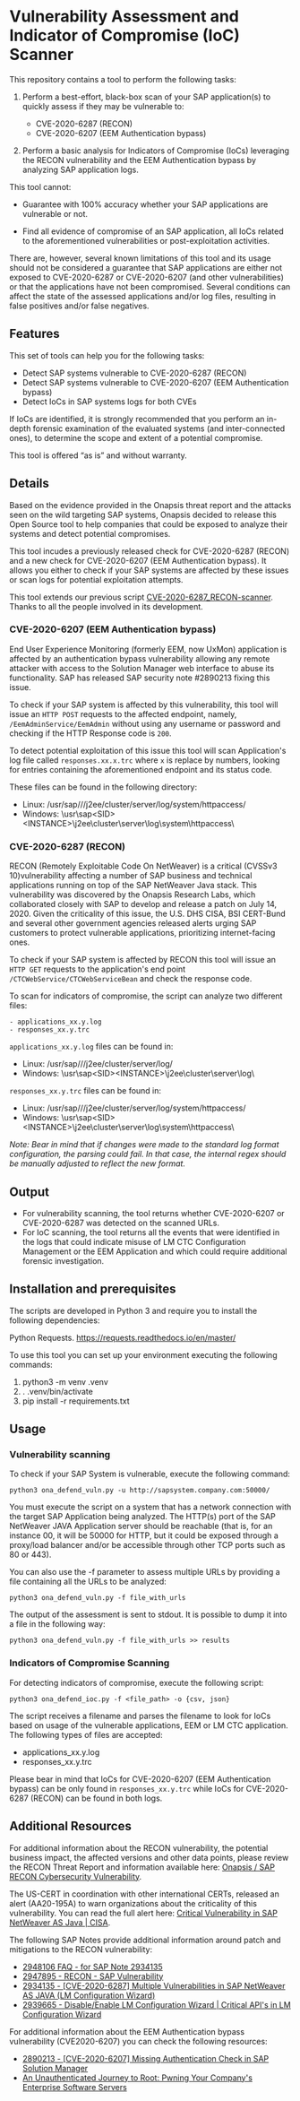 # Vulnerability Assessment and Indicator of Compromise (IoC) Scanner

This repository contains a tool to perform the following tasks:

1) Perform a best-effort, black-box scan of your SAP application(s) to quickly assess if they may be vulnerable to:
    - CVE-2020-6287 (RECON)
    - CVE-2020-6207 (EEM Authentication bypass)

2) Perform a basic analysis for Indicators of Compromise (IoCs) leveraging the RECON vulnerability and the EEM Authentication bypass by analyzing SAP application logs.

This tool cannot:

- Guarantee with 100% accuracy whether your SAP applications are vulnerable or not.

- Find all evidence of compromise of an SAP application, all IoCs related to the aforementioned vulnerabilities or post-exploitation activities.

There are, however, several known limitations of this tool and its usage should not be considered a guarantee that SAP applications are either not exposed to CVE-2020-6287 or CVE-2020-6207 (and other vulnerabilities) or that the applications have not been compromised. Several conditions can affect the state of the assessed applications and/or log files, resulting in false positives and/or false negatives.

## Features

This set of tools can help you for the following tasks:

- Detect SAP systems vulnerable to CVE-2020-6287 (RECON)
- Detect SAP systems vulnerable to CVE-2020-6207 (EEM Authentication bypass)
- Detect IoCs in SAP systems logs for both CVEs

If IoCs are identified, it is strongly recommended that you perform an in-depth forensic examination of the evaluated systems (and inter-connected ones), to determine the scope and extent of a potential compromise.

This tool is offered “as is” and without warranty.

## Details

Based on the evidence provided in the Onapsis threat report and the attacks seen on the wild targeting SAP systems, Onapsis decided to release this Open Source tool to help companies that could be exposed to analyze their systems and detect potential compromises.

This tool incudes a previously released check for CVE-2020-6287 (RECON) and a new check for CVE-2020-6207 (EEM Authentication bypass). It allows you either to check if your SAP systems are affected by these issues or scan logs for potential exploitation attempts.

This tool extends our previous script [CVE-2020-6287_RECON-scanner](https://github.com/Onapsis/CVE-2020-6287_RECON-scanner). Thanks to all the people involved in its development.

### CVE-2020-6207 (EEM Authentication bypass)

End User Experience Monitoring (formerly EEM, now UxMon) application is affected by an authentication bypass vulnerability allowing any remote attacker with access to the Solution Manager web interface to abuse its functionality. SAP has released SAP security note #2890213 fixing this issue.

To check if your SAP system is affected by this vulnerability, this tool will issue an `HTTP POST` requests to the affected endpoint, namely, `/EemAdminService/EemAdmin` without using any username or password and checking if the HTTP Response code is `200`.

To detect potential exploitation of this issue this tool will scan Application's log file called `responses.xx.x.trc` where `x` is replace by numbers, looking for entries containing the aforementioned endpoint and its status code.

These files can be found in the following directory:

- Linux: /usr/sap/<SID>/<INSTANCE>/j2ee/cluster/server<N>/log/system/httpaccess/
- Windows: \usr\sap\<SID>\<INSTANCE>\j2ee\cluster\server<N>\log\system\httpaccess\

### CVE-2020-6287 (RECON)

RECON (Remotely Exploitable Code On NetWeaver) is a critical (CVSSv3 10)vulnerability affecting a number of SAP business and technical applications running on top of the SAP NetWeaver Java stack. This vulnerability was discovered by the Onapsis Research Labs, which collaborated closely with SAP to develop and release a patch on July 14, 2020. Given the criticality of this issue, the U.S. DHS CISA, BSI CERT-Bund and several other government agencies released alerts urging SAP customers to protect vulnerable applications, prioritizing internet-facing ones.

To check if your SAP system is affected by RECON this tool will issue an `HTTP GET` requests to the application's end point `/CTCWebService/CTCWebServiceBean` and check the response code.

To scan for indicators of compromise, the script can analyze two different files:

    - applications_xx.y.log
    - responses_xx.y.trc

`applications_xx.y.log` files can be found in:

- Linux: /usr/sap/<SID>/<INSTANCE>/j2ee/cluster/server<X>/log/
- Windows: \usr\sap\<SID>\<INSTANCE>\j2ee\cluster\server<X>\log\

`responses_xx.y.trc` files can be found in:

- Linux: /usr/sap/<SID>/<INSTANCE>/j2ee/cluster/server<X>/log/system/httpaccess/
- Windows: \usr\sap\<SID>\<INSTANCE>\j2ee\cluster\server<X>\log\system\httpaccess\

_Note: Bear in mind that if changes were made to the standard log format configuration, the parsing could fail. In that case, the internal regex should be manually adjusted to reflect the new format._

## Output

- For vulnerability scanning, the tool returns whether CVE-2020-6207 or CVE-2020-6287  was detected on the scanned URLs.
- For IoC scanning, the tool returns all the events that were identified in the logs that could indicate misuse of LM CTC Configuration Management or the EEM Application and which could require additional forensic investigation.

## Installation and prerequisites

The scripts are developed in Python 3 and require you to install the following dependencies:

Python Requests. https://requests.readthedocs.io/en/master/

To use this tool you can set up your environment executing the following commands:

1) python3 -m venv .venv
2) . .venv/bin/activate
3) pip install -r requirements.txt

## Usage

### Vulnerability scanning

To check if your SAP System is vulnerable, execute the following command:

```
python3 ona_defend_vuln.py -u http://sapsystem.company.com:50000/
```

You must execute the script on a system that has a network connection with the target SAP Application being analyzed. The HTTP(s) port of the SAP NetWeaver JAVA Application server should be reachable (that is, for an instance 00, it will be 50000 for HTTP, but it could be exposed through a proxy/load balancer and/or be accessible through other TCP ports such as 80 or 443).

You can also use the -f parameter to assess multiple URLs by providing a file containing all the URLs to be analyzed:

```
python3 ona_defend_vuln.py -f file_with_urls
```

The output of the assessment is sent to stdout. It is possible to dump it into a file in the following way:

```
python3 ona_defend_vuln.py -f file_with_urls >> results
```

### Indicators of Compromise Scanning

For detecting indicators of compromise, execute the following script:

```
python3 ona_defend_ioc.py -f <file_path> -o {csv, json}
```

The script receives a filename and parses the filename to look for IoCs based on usage of the vulnerable applications, EEM or LM CTC application. The following types of files are accepted:

- applications_xx.y.log
- responses_xx.y.trc

Please bear in mind that IoCs for CVE-2020-6207 (EEM Authentication bypass) can be only found in `responses_xx.y.trc` while IoCs for CVE-2020-6287 (RECON) can be found in both logs.

## Additional Resources

For additional information about the RECON vulnerability, the potential business impact, the affected versions and other data points, please review the RECON Threat Report and information available here: [Onapsis / SAP RECON Cybersecurity Vulnerability](https://www.onapsis.com/recon-sap-cyber-security-vulnerability).

The US-CERT in coordination with other international CERTs, released an alert (AA20-195A) to warn organizations about the criticality of this vulnerability. You can read the full alert here: [Critical Vulnerability in SAP NetWeaver AS Java | CISA](https://us-cert.cisa.gov/ncas/alerts/aa20-195a).

The following SAP Notes provide additional information around patch and mitigations to the RECON vulnerability:

- [2948106 FAQ - for SAP Note 2934135](https://launchpad.support.sap.com/#/notes/2948106)
- [2947895 - RECON - SAP Vulnerability](https://launchpad.support.sap.com/#/notes/2947895)
- [2934135 - [CVE-2020-6287] Multiple Vulnerabilities in SAP NetWeaver AS JAVA (LM Configuration Wizard)](https://launchpad.support.sap.com/#/notes/2947895)
- [2939665 - Disable/Enable LM Configuration Wizard | Critical API's in LM Configuration Wizard](https://launchpad.support.sap.com/#/notes/2939665)

For additional information about the EEM Authentication bypass vulnerability (CVE2020-6207) you can check the following resources:

- [2890213 - [CVE-2020-6207] Missing Authentication Check in SAP Solution Manager](https://launchpad.support.sap.com/#/notes/2890213)
- [An Unauthenticated Journey to Root: Pwning Your Company's Enterprise Software Servers](http://i.blackhat.com/USA-20/Wednesday/us-20-Artuso-An-Unauthenticated-Journey-To-Root-Pwning-Your-Companys-Enterprise-Software-Servers-wp.pdf)